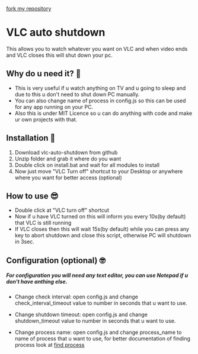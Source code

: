 [fork my repository](https://github.com/JakubSladek/vlc-auto-shutdown/fork)
# VLC auto shutdown

This allows you to watch whatever you want on VLC and when video ends and VLC closes this will shut down your pc.

## Why do u need it? 🤔

- This is very useful if u watch anything on TV and u going to sleep and due to this u don't need to shut down PC manually.
- You can also change name of process in config.js so this can be used for any app running on your PC.
- Also this is under MIT Licence so u can do anything with code and make ur own projects with that.


## Installation 🚀

1. Download vlc-auto-shutdown from github
2. Unzip folder and grab it where do you want
3. Double click on install.bat and wait for all modules to install
4. Now just move "VLC Turn off" shortcut to your Desktop or anywhere where you want for better access (optional)


## How to use 😎

- Double click at "VLC turn off" shortcut
- Now if u have VLC turned on this will inform you every 10s(by default) that VLC is still running
- If VLC closes then this will wait 15s(by default) while you can press any key to abort shutdown and close this script, otherwise PC will shutdown in 3sec.


## Configuration (optional) 🤓

##### For configuration you will need any text editor, you can use Notepad if u don't have anthing else.

- Change check interval: open config.js and change check_interval_timeout value to number in seconds that u want to use.

- Change shutdown timeout: open config.js and change shutdown_timeout value to number in seconds that u want to use.

- Change process name: open config.js and change process_name to name of process that u want to use, for better documentation of finding process look at [find process](https://github.com/yibn2008/find-process)
